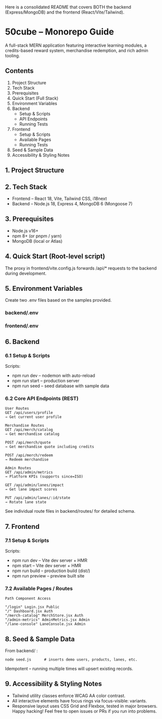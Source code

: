 Here is a consolidated README that covers BOTH the backend (Express/MongoDB) and the frontend (React/Vite/Tailwind).

# 50cube – Monorepo Guide

A full-stack MERN application featuring interactive learning modules, a credits-based reward system, merchandise redemption, and rich admin tooling.

## Contents

1. Project Structure
2. Tech Stack
3. Prerequisites
4. Quick Start (Full Stack)
5. Environment Variables
6. Backend
   - Setup & Scripts
   - API Endpoints
   - Running Tests
7. Frontend
   - Setup & Scripts
   - Available Pages
   - Running Tests
8. Seed & Sample Data
9. Accessibility & Styling Notes

## 1. Project Structure

## 2. Tech Stack

- Frontend – React 18, Vite, Tailwind CSS, i18next
- Backend – Node.js 18, Express 4, MongoDB 6 (Mongoose 7)

## 3. Prerequisites

- Node.js v16+
- npm 8+ (or pnpm / yarn)
- MongoDB (local or Atlas)

## 4. Quick Start (Root-level script)

The proxy in frontend/vite.config.js forwards /api/\* requests to the backend during development.

## 5. Environment Variables

Create two .env files based on the samples provided.

### backend/.env

### frontend/.env

## 6. Backend

### 6.1 Setup & Scripts

Scripts:

- npm run dev – nodemon with auto-reload
- npm run start – production server
- npm run seed – seed database with sample data

### 6.2 Core API Endpoints (REST)

```
User Routes
GET /api/users/profile
→ Get current user profile

Merchandise Routes
GET /api/merch/catalog
→ Get merchandise catalog

POST /api/merch/quote
→ Get merchandise quote including credits

POST /api/merch/redeem
→ Redeem merchandise

Admin Routes
GET /api/admin/metrics
→ Platform KPIs (supports since=ISO)

GET /api/admin/lanes/impact
→ Get lane impact scores

PUT /api/admin/lanes/:id/state
→ Rotate lane state
```

See individual route files in backend/routes/ for detailed schema.

## 7. Frontend

### 7.1 Setup & Scripts

Scripts:

- npm run dev – Vite dev server + HMR
- npm start – Vite dev server + HMR
- npm run build – production build (dist/)
- npm run preview – preview built site

### 7.2 Available Pages / Routes

```
Path Component Access

"/login" Login.jsx Public
"/" Dashboard.jsx Auth
"/merch-catalog" MerchStore.jsx Auth
"/admin-metrics" AdminMetrics.jsx Admin
"/lane-console" LaneConsole.jsx Admin
```

## 8. Seed & Sample Data

From backend/ :

```
node seed.js      # inserts demo users, products, lanes, etc.
```

Idempotent – running multiple times will upsert existing records.

## 9. Accessibility & Styling Notes

- Tailwind utility classes enforce WCAG AA color contrast.
- All interactive elements have focus rings via focus-visible: variants.
- Responsive layout uses CSS Grid and Flexbox, tested in major browsers.
  Happy hacking! Feel free to open issues or PRs if you run into problems.
